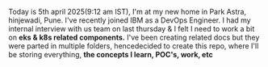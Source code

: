 Today is 5th april 2025(9:12 am IST), I'm at my new home in Park Astra, hinjewadi, Pune. 
I've recently joined IBM as a DevOps Engineer.
I had my internal interview with us team on last thursday & I felt I need to work a bit on **eks & k8s related components.**
I've been creating related docs but they were parted in multiple folders, hencedecided to create this repo,
where I'll be storing everything, **the concepts I learn, POC's, work, etc**
